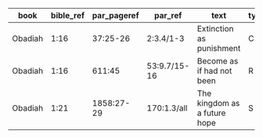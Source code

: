 <!--
https://urantia-book.org/urantiabook/bible_refs/Obadiah_1.html
bible_ref = Bible Chapter:Vers
par_pageref = UB 1st English Edition Page:Line
par_ref = UB Paper:Sec:Ppgh
type = See _readme
-->

| book    | bible_ref | par_pageref | par_ref      | text                         | type |
| ------- | --------- | ----------- | ------------ | ---------------------------- | ---- |
| Obadiah | 1:16      | 37:25-26    | 2:3.4/1-3    | Extinction as punishment     | C    |
| Obadiah | 1:16      | 611:45      | 53:9.7/15-16 | Become as if had not been    | R    |
| Obadiah | 1:21      | 1858:27-29  | 170:1.3/all  | The kingdom as a future hope | S    |
